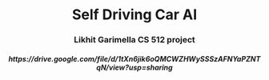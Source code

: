 <h1 align="center">
Self Driving Car AI
</h1>

<h3 align="center">
Likhit Garimella CS 512 project
</h3>

<h5 align="center">
https://drive.google.com/file/d/1tXn6jik6oQMCWZHWySSSzAFNYaPZNTqN/view?usp=sharing
</h5>
